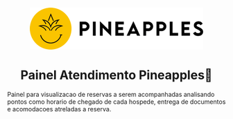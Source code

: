 <p align="center">
  <a target="blank"><img src="./painel-server/assets/logo/logo.png" width="400" alt="Logo Pineapples" /></a>
</p>

<div>
  <h1 align="center">Painel Atendimento Pineapples🍍</h1>
</div>

<div>
  <p>Painel para visualizacao de reservas a serem acompanhadas analisando pontos como horario de chegado de cada hospede, entrega de documentos e acomodacoes atreladas a reserva.</p>
</div>

